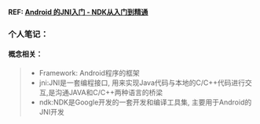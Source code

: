#### REF: [Android 的JNI入门 - NDK从入门到精通 ](http://blog.csdn.net/pi9nc/article/details/19936099)


### 个人笔记：
#### 概念相关：
> * Framework: Android程序的框架
> * jni:JNI是一套编程接口, 用来实现Java代码与本地的C/C++代码进行交互,是沟通JAVA和C/C++两种语言的桥梁
> * ndk:NDK是Google开发的一套开发和编译工具集, 主要用于Android的JNI开发
